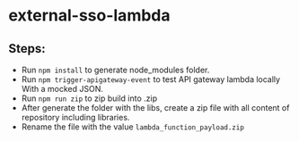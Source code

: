 # external-sso-lambda

## Steps:

- Run `npm install` to generate node_modules folder.
- Run `npm trigger-apigateway-event` to test API gateway lambda locally With a mocked JSON.
- Run `npm run zip` to zip build into .zip
- After generate the folder with the libs, create a zip file with all content of repository including libraries.
- Rename the file with the value `lambda_function_payload.zip`